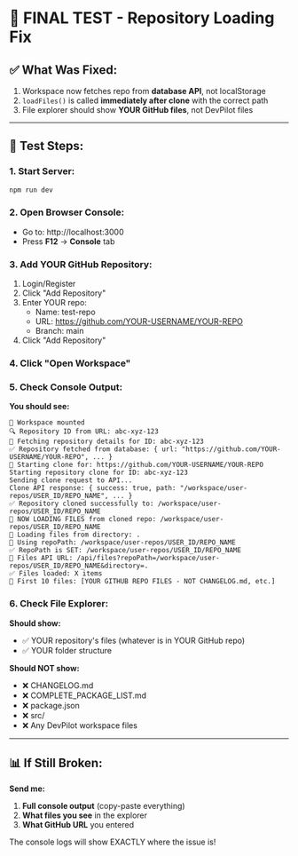 # 🎯 FINAL TEST - Repository Loading Fix

## ✅ What Was Fixed:
1. Workspace now fetches repo from **database API**, not localStorage
2. `loadFiles()` is called **immediately after clone** with the correct path
3. File explorer should show **YOUR GitHub files**, not DevPilot files

---

## 🧪 Test Steps:

### 1. Start Server:
```bash
npm run dev
```

### 2. Open Browser Console:
- Go to: http://localhost:3000
- Press **F12** → **Console** tab

### 3. Add YOUR GitHub Repository:
1. Login/Register
2. Click "Add Repository"
3. Enter YOUR repo:
   - Name: test-repo
   - URL: https://github.com/YOUR-USERNAME/YOUR-REPO
   - Branch: main
4. Click "Add Repository"

### 4. Click "Open Workspace"

### 5. Check Console Output:

**You should see:**
```
📍 Workspace mounted
🔍 Repository ID from URL: abc-xyz-123
📡 Fetching repository details for ID: abc-xyz-123
✅ Repository fetched from database: { url: "https://github.com/YOUR-USERNAME/YOUR-REPO", ... }
🔄 Starting clone for: https://github.com/YOUR-USERNAME/YOUR-REPO
Starting repository clone for ID: abc-xyz-123
Sending clone request to API...
Clone API response: { success: true, path: "/workspace/user-repos/USER_ID/REPO_NAME", ... }
✅ Repository cloned successfully to: /workspace/user-repos/USER_ID/REPO_NAME
📂 NOW LOADING FILES from cloned repo: /workspace/user-repos/USER_ID/REPO_NAME
📂 Loading files from directory: .
📁 Using repoPath: /workspace/user-repos/USER_ID/REPO_NAME
✅ RepoPath is SET: /workspace/user-repos/USER_ID/REPO_NAME
🔗 Files API URL: /api/files?repoPath=/workspace/user-repos/USER_ID/REPO_NAME&directory=.
✅ Files loaded: X items
📄 First 10 files: [YOUR GITHUB REPO FILES - NOT CHANGELOG.md, etc.]
```

### 6. Check File Explorer:

**Should show:**
- ✅ YOUR repository's files (whatever is in YOUR GitHub repo)
- ✅ YOUR folder structure

**Should NOT show:**
- ❌ CHANGELOG.md
- ❌ COMPLETE_PACKAGE_LIST.md  
- ❌ package.json
- ❌ src/
- ❌ Any DevPilot workspace files

---

## 📊 If Still Broken:

**Send me:**
1. **Full console output** (copy-paste everything)
2. **What files you see** in the explorer
3. **What GitHub URL** you entered

The console logs will show EXACTLY where the issue is!
